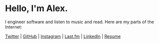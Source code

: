 # Hello, I'm Alex.

I engineer software and listen to music and read. Here are my parts of the Internet:

[Twitter](https://twitter.com/ohyoucare) | 
[GitHub](https://github.com/atighe) | 
[Instagram](https://www.instagram.com/ohyoucare) | 
[Last.fm](http://www.last.fm/user/thatwillhappen) | 
[LinkedIn](https://www.linkedin.com/in/atighe) | 
[Resume](http://alextighe.me/resume)

